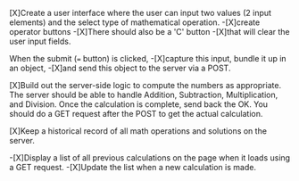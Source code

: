 [X]Create a user interface where the user can input two values (2 input elements) and the select type of mathematical operation. 
  -[X]create operator buttons
  -[X]There should also be a 'C' button 
      -[X]that will clear the user input fields.

When the submit (`=` button) is clicked, 
  -[X]capture this input, bundle it up in an object, 
  -[X]and send this object to the server via a POST. 
  
  [X]Build out the server-side logic to compute the numbers as appropriate. The server should be able to handle Addition, Subtraction, Multiplication, and Division. Once the calculation is complete, send back the OK. You should do a GET request after the POST to get the actual calculation.

[X]Keep a historical record of all math operations and solutions on the server. 
  
  -[X]Display a list of all previous calculations on the page when it loads using a GET request. 
  -[X]Update the list when a new calculation is made.
